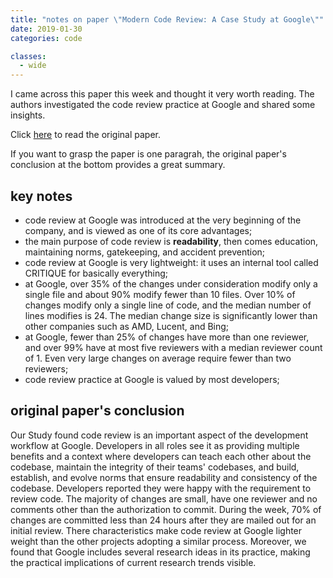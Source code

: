 ```yaml
---
title: "notes on paper \"Modern Code Review: A Case Study at Google\""
date: 2019-01-30
categories: code

classes:
  - wide
---
```


I came across this paper this week and thought it very worth reading. The authors investigated the code review practice at Google and shared some insights.

Click [here](https://storage.googleapis.com/pub-tools-public-publication-data/pdf/80735342aebcbfc8af4878373f842c25323cb985.pdf) to read the original paper.

If you want to grasp the paper is one paragrah, the original paper's conclusion at the bottom provides a great summary.

## key notes
- code review at Google was introduced at the very beginning of the company, and is viewed as one of its core advantages;
- the main purpose of code review is __readability__, then comes education, maintaining norms, gatekeeping, and accident prevention;
- code review at Google is very lightweight: it uses an internal tool called CRITIQUE for basically everything;
- at Google, over 35% of the changes under consideration modify only a single file and about 90% modify fewer than 10 files. Over 10% of changes modify only a single line of code, and the median number of lines modifies is 24. The median change size is significantly lower than other companies such as AMD, Lucent, and Bing;
- at Google, fewer than 25% of changes have more than one reviewer, and over 99% have at most five reviewers with a median reviewer count of 1. Even very large changes on average require fewer than two reviewers;
- code review practice at Google is valued by most developers; 

## original paper's conclusion

Our Study found code review is an important aspect of the development workflow at Google. Developers in all roles see it as providing multiple benefits and a context where developers can teach each other about the codebase, maintain the integrity of their teams' codebases, and build, establish, and evolve norms that ensure readability and consistency of the codebase. Developers reported they were happy with the requirement to review code. The majority of changes are small, have one reviewer and no comments other than the authorization to commit. During the week, 70% of changes are committed less than 24 hours after they are mailed out for an initial review. There characteristics make code review at Google lighter weight than the other projects adopting a similar process. Moreover, we found that Google includes several research ideas in its practice, making the practical implications of current research trends visible.
